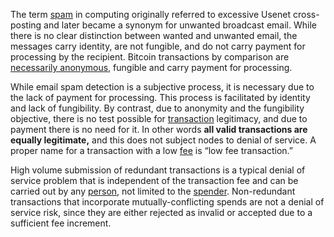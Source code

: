 The term [spam](https://en.m.wikipedia.org/wiki/History_of_email_spam) in computing originally referred to excessive Usenet cross-posting and later became a synonym for unwanted broadcast email. While there is no clear distinction between wanted and unwanted email, the messages carry identity, are not fungible, and do not carry payment for processing by the recipient. Bitcoin transactions by comparison are [necessarily anonymous](Risk-Sharing-Principle), fungible and carry payment for processing. 

While email spam detection is a subjective process, it is necessary due to the lack of payment for processing. This process is facilitated by identity and lack of fungibility. By contrast, due to anonymity and the fungibility objective, there is no test possible for [transaction](Glossary#transaction) legitimacy, and due to payment there is no need for it. In other words **all valid transactions are equally legitimate,** and this does not subject nodes to denial of service. A proper name for a transaction with a low [fee](Glossary#fee) is “low fee transaction.”

High volume submission of redundant transactions is a typical denial of service problem that is independent of the transaction fee and can be carried out by any [person](Glossary#person), not limited to the [spender](Glossary#spend). Non-redundant transactions that incorporate mutually-conflicting spends are not a denial of service risk, since they are either rejected as invalid or accepted due to a sufficient fee increment.
